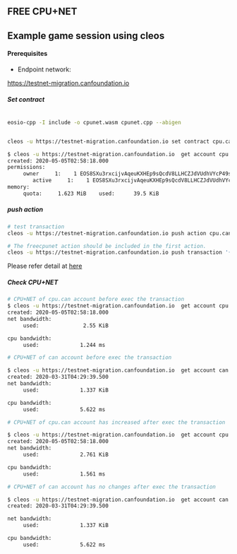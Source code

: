 FREE CPU+NET
-----------------

Example game session using cleos
-------
#### Prerequisites


* Endpoint network:

https://testnet-migration.canfoundation.io


##### Set contract 
````bash

eosio-cpp -I include -o cpunet.wasm cpunet.cpp --abigen


cleos -u https://testnet-migration.canfoundation.io set contract cpu.can . cpunet.wasm cpunet.abi -p cpu.can

$ cleos -u https://testnet-migration.canfoundation.io  get account cpu.can
created: 2020-05-05T02:58:18.000
permissions: 
     owner     1:    1 EOS8SXu3rxcijvAqeuKXHEp9sQcdV8LLHCZJdVUdhVYcP49sduzBB
        active     1:    1 EOS8SXu3rxcijvAqeuKXHEp9sQcdV8LLHCZJdVUdhVYcP49sduzBB
memory: 
     quota:     1.623 MiB    used:      39.5 KiB
````

##### push action

````bash
# test transaction
cleos -u https://testnet-migration.canfoundation.io push action cpu.can freecpunet '["quoc.dev.can", "testing free CPU+NET for an account"]' -p cpu.can

# The freecpunet action should be included in the first action.
cleos -u https://testnet-migration.canfoundation.io push transaction '{"delay_sec":0,"max_cpu_usage_ms":0,"actions":[{"account":"cpu.can","name":"freecpunet","data":{"to":"quoc.dev.can","memo":"testing free cpu+net"},"authorization":[{"actor":"cpu.can","permission":"active"}]},{"account":"eosio.token","name":"transfer","data":{"from":"can","to":"eosio","quantity":"0.0001 CAT","memo":"testing free cpu+net"},"authorization":[{"actor":"can","permission":"active"}]}]}'

````

Please refer detail at [here](https://local.bloks.io/transaction/78fece4840d1c38406f49f7044a5a369b7a44fbff9902d08f2323677595d92e1?nodeUrl=history.testnet-migration.canfoundation.io&coreSymbol=CAT&systemDomain=eosio&hyperionUrl=https%3A%2F%2Fhistory.testnet-migration.canfoundation.io&tab=traces)

##### Check CPU+NET

````bash
# CPU+NET of cpu.can account before exec the transaction
$ cleos -u https://testnet-migration.canfoundation.io  get account cpu.can
created: 2020-05-05T02:58:18.000
net bandwidth: 
     used:              2.55 KiB  

cpu bandwidth:
     used:             1.244 ms   

# CPU+NET of can account before exec the transaction

$ cleos -u https://testnet-migration.canfoundation.io  get account can
created: 2020-03-31T04:29:39.500
net bandwidth: 
     used:             1.337 KiB  

cpu bandwidth:
     used:             5.622 ms   

# CPU+NET of cpu.can account has increased after exec the transaction

$ cleos -u https://testnet-migration.canfoundation.io  get account cpu.can
created: 2020-05-05T02:58:18.000 
net bandwidth: 
     used:             2.761 KiB  

cpu bandwidth:
     used:             1.561 ms   

# CPU+NET of can account has no changes after exec the transaction

$ cleos -u https://testnet-migration.canfoundation.io  get account can
created: 2020-03-31T04:29:39.500

net bandwidth: 
     used:             1.337 KiB  

cpu bandwidth:
     used:             5.622 ms    
````